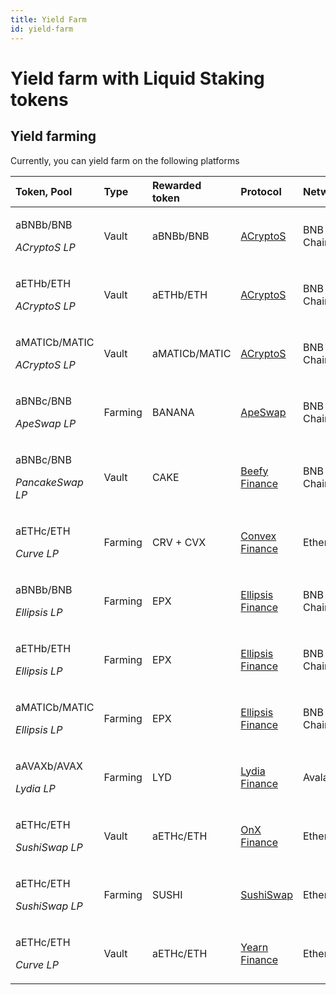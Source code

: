```yaml
---
title: Yield Farm
id: yield-farm
---
```


# Yield farm with Liquid Staking tokens

## Yield farming
Currently, you can yield farm on the following platforms

|         Token, Pool        |   Type  | Rewarded token        |     Protocol     |  Network  |
|:-------------------------|:-------|:----------------------|:----------------|:---------|
|   <p>aBNBb/BNB</p><p><em>ACryptoS LP</em></p>   |  Vault  |    aBNBb/BNB   | [ACryptoS](https://app.acryptos.com/)     | BNB Chain |
|   <p>aETHb/ETH</p><p><em>ACryptoS LP</em></p>   |  Vault  |    aETHb/ETH   |     [ACryptoS](https://app.acryptos.com/)        | BNB Chain |
|   <p>aMATICb/MATIC</p><p><em>ACryptoS LP</em></p> |  Vault  |  aMATICb/MATIC |     [ACryptoS](https://app.acryptos.com/)        | BNB Chain |
|   <p>aBNBc/BNB</p><p><em>ApeSwap LP</em></p>      | Farming |     BANANA     |      [ApeSwap](https://apeswap.finance/farms)     | BNB Chain |
|   <p>aBNBc/BNB</p><p><em>PancakeSwap LP</em></p>   |  Vault  |      CAKE      |   [Beefy Finance](https://app.beefy.finance/#/bsc/vault/cakev2-wbnb-abnbc)  | BNB Chain |
|   <p>aETHc/ETH</p><p><em>Curve LP</em></p>        | Farming |    CRV + CVX   |  [Convex Finance](https://www.convexfinance.com/stake)  |  Ethereum |
|   <p>aBNBb/BNB</p><p><em>Ellipsis LP</em></p>     | Farming |       EPX      | [Ellipsis Finance](https://ellipsis.finance/pool/0xf0d17f404343D7Ba66076C818c9DC726650E2435) | BNB Chain |
|   <p>aETHb/ETH</p><p><em>Ellipsis LP</em></p>     | Farming |       EPX      | [Ellipsis Finance](https://ellipsis.finance/pool/0xf0d17f404343D7Ba66076C818c9DC726650E2435) | BNB Chain |
|   <p>aMATICb/MATIC</p><p><em>Ellipsis LP</em></p>   | Farming |       EPX      | [Ellipsis Finance](https://ellipsis.finance/pool/0xf0d17f404343D7Ba66076C818c9DC726650E2435) | BNB Chain |
|   <p>aAVAXb/AVAX</p><p><em>Lydia LP</em></p>      | Farming |       LYD      |   [Lydia Finance](https://www.lydia.finance/farms)  | Avalanche |
|   <p>aETHc/ETH</p><p><em>SushiSwap LP</em></p>     |  Vault  |    aETHc/ETH   |    [OnX Finance](https://app.onx.finance/vaults)   |  Ethereum |
|   <p>aETHc/ETH</p><p><em>SushiSwap LP</em></p>    | Farming |      SUSHI     |     [SushiSwap](https://app.sushi.com/analytics/farms?chainId=1)    |  Ethereum |
|   <p>aETHc/ETH</p><p><em>Curve LP</em></p>        |  Vault  |    aETHc/ETH   |   [Yearn Finance](https://yearn.finance/#/vault/0x132d8D2C76Db3812403431fAcB00F3453Fc42125)  |  Ethereum |